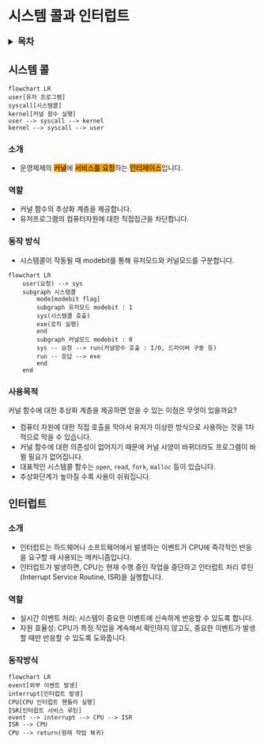 # 시스템 콜과 인터럽트

<details>

<summary style='font-weight: bold; font-size: 18px;'>목차</summary>

- [시스템 콜과 인터럽트](#시스템-콜과-인터럽트)
  - [시스템 콜](#시스템-콜)
    - [소개](#소개)
    - [역할](#역할)
    - [동작 방식](#동작-방식)
    - [사용목적](#사용목적)
  - [인터럽트](#인터럽트)
    - [소개](#소개-1)
    - [역할](#역할-1)
    - [동작방식](#동작방식)

</details>

## 시스템 콜

```mermaid
flowchart LR
user[유저 프로그램]
syscall[시스템콜]
kernel[커널 함수 실행]
user --> syscall --> kernel
kernel --> syscall --> user
```

### 소개

- 운영체제의 <span class="mark">커널</span>에 <span class="mark">서비스를 요청</span>하는 <span class="mark">인터페이스</span>입니다.

### 역할

- 커널 함수의 추상화 계층을 제공합니다.
- 유저프로그램의 컴퓨터자원에 대한 직접접근을 차단합니다.

### 동작 방식

- 시스템콜이 작동될 때 modebit를 통해 유저모드와 커널모드를 구분합니다.

```mermaid
flowchart LR
    user(요청) --> sys
    subgraph 시스템콜
        mode[modebit flag]
        subgraph 유저모드 modebit : 1
        sys(시스템콜 호출)
        exe(로직 실행)
        end
        subgraph 커널모드 modebit : 0
        sys -- 요청 --> run(커널함수 호출 : I/O, 드라이버 구동 등)
        run -- 응답 --> exe
        end
    end
```

### 사용목적

커널 함수에 대한 추상화 계층을 제공하면 얻을 수 있는 이점은 무엇이 있을까요?

- 컴퓨터 자원에 대한 직접 호출을 막아서 유저가 이상한 방식으로 사용하는 것을 1차적으로 막을 수 있습니다.
- 커널 함수에 대한 의존성이 없어지기 때문에 커널 사양이 바뀌더라도 프로그램이 바뀔 필요가 없어집니다.
- 대표적인 시스템콜 함수는 `open`, `read`, `fork`, `malloc` 등이 있습니다.
- 추상화단계가 높아질 수록 사용이 쉬워집니다.

## 인터럽트

### 소개

- 인터럽트는 하드웨어나 소프트웨어에서 발생하는 이벤트가 CPU에 즉각적인 반응을 요구할 때 사용되는 메커니즘입니다.
- 인터럽트가 발생하면, CPU는 현재 수행 중인 작업을 중단하고 인터럽트 처리 루틴(Interrupt Service Routine, ISR)을 실행합니다.

### 역할

- 실시간 이벤트 처리: 시스템이 중요한 이벤트에 신속하게 반응할 수 있도록 합니다.
- 자원 효율성: CPU가 특정 작업을 계속해서 확인하지 않고도, 중요한 이벤트가 발생할 때만 반응할 수 있도록 도와줍니다.

### 동작방식

```mermaid
flowchart LR
event[외부 이벤트 발생]
interrupt[인터럽트 발생]
CPU[CPU 인터럽트 핸들러 실행]
ISR[인터럽트 서비스 루틴]
event --> interrupt --> CPU --> ISR
ISR --> CPU
CPU --> return(원래 작업 복귀)
```

<!-- metadata / etc -->
<style>
.mark {
  background-color: orange;
  color: black;
}
</style>
